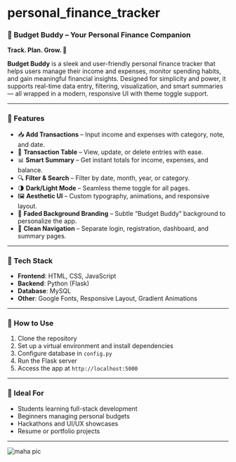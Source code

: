 # personal_finance_tracker

### 💸 Budget Buddy – Your Personal Finance Companion

**Track. Plan. Grow. 🌱**

**Budget Buddy** is a sleek and user-friendly personal finance tracker that helps users manage their income and expenses, monitor spending habits, and gain meaningful financial insights. Designed for simplicity and power, it supports real-time data entry, filtering, visualization, and smart summaries — all wrapped in a modern, responsive UI with theme toggle support.

---

### 🔑 Features

* 📥 **Add Transactions** – Input income and expenses with category, note, and date.
* 🧾 **Transaction Table** – View, update, or delete entries with ease.
* 📊 **Smart Summary** – Get instant totals for income, expenses, and balance.
* 🔍 **Filter & Search** – Filter by date, month, year, or category.
* 🌗 **Dark/Light Mode** – Seamless theme toggle for all pages.
* 🖼️ **Aesthetic UI** – Custom typography, animations, and responsive layout.
* 🧠 **Faded Background Branding** – Subtle “Budget Buddy” background to personalize the app.
* 🧭 **Clean Navigation** – Separate login, registration, dashboard, and summary pages.

---

### 📁 Tech Stack

* **Frontend**: HTML, CSS, JavaScript
* **Backend**: Python (Flask)
* **Database**: MySQL
* **Other**: Google Fonts, Responsive Layout, Gradient Animations

---

### 🚀 How to Use

1. Clone the repository
2. Set up a virtual environment and install dependencies
3. Configure database in `config.py`
4. Run the Flask server
5. Access the app at `http://localhost:5000`

---

### 🙌 Ideal For

* Students learning full-stack development
* Beginners managing personal budgets
* Hackathons and UI/UX showcases
* Resume or portfolio projects

---
![maha pic](https://github.com/user-attachments/assets/9c0b7241-e41d-4c53-b278-9f956a176dbb)

